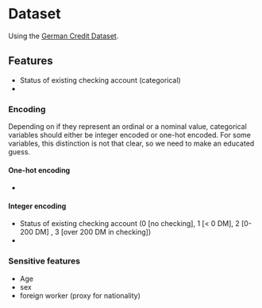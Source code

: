 # Dataset

Using the [German Credit Dataset](https://archive.ics.uci.edu/dataset/144/statlog+german+credit+data). 

## Features

- Status of existing checking account (categorical)
- 


### Encoding

Depending on if they represent an ordinal or a nominal value, categorical variables should either be integer encoded or one-hot encoded. For some variables, this distinction is not that clear, so we need to make an educated guess.

#### One-hot encoding

- 

#### Integer encoding

- Status of existing checking account (0 [no checking], 1 [< 0 DM], 2 [0-200 DM] , 3 [over 200 DM in checking])
- 

### Sensitive features

- Age
- sex
- foreign worker (proxy for nationality)